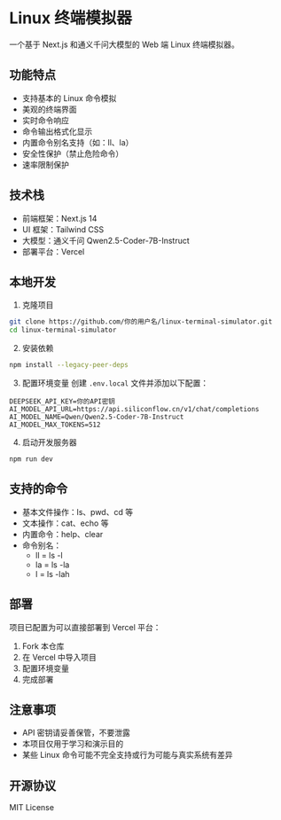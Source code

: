 # Linux 终端模拟器

一个基于 Next.js 和通义千问大模型的 Web 端 Linux 终端模拟器。

## 功能特点

- 支持基本的 Linux 命令模拟
- 美观的终端界面
- 实时命令响应
- 命令输出格式化显示
- 内置命令别名支持（如：ll、la）
- 安全性保护（禁止危险命令）
- 速率限制保护

## 技术栈

- 前端框架：Next.js 14
- UI 框架：Tailwind CSS
- 大模型：通义千问 Qwen2.5-Coder-7B-Instruct
- 部署平台：Vercel

## 本地开发

1. 克隆项目
```bash
git clone https://github.com/你的用户名/linux-terminal-simulator.git
cd linux-terminal-simulator
```

2. 安装依赖
```bash
npm install --legacy-peer-deps
```

3. 配置环境变量
创建 `.env.local` 文件并添加以下配置：
```
DEEPSEEK_API_KEY=你的API密钥
AI_MODEL_API_URL=https://api.siliconflow.cn/v1/chat/completions
AI_MODEL_NAME=Qwen/Qwen2.5-Coder-7B-Instruct
AI_MODEL_MAX_TOKENS=512
```

4. 启动开发服务器
```bash
npm run dev
```

## 支持的命令

- 基本文件操作：ls、pwd、cd 等
- 文本操作：cat、echo 等
- 内置命令：help、clear
- 命令别名：
  - ll = ls -l
  - la = ls -la
  - l = ls -lah

## 部署

项目已配置为可以直接部署到 Vercel 平台：

1. Fork 本仓库
2. 在 Vercel 中导入项目
3. 配置环境变量
4. 完成部署

## 注意事项

- API 密钥请妥善保管，不要泄露
- 本项目仅用于学习和演示目的
- 某些 Linux 命令可能不完全支持或行为可能与真实系统有差异

## 开源协议

MIT License 